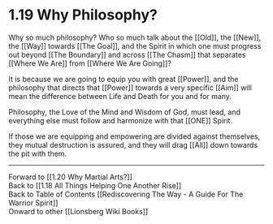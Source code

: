 # 1.19 Why Philosophy? 

Why so much philosophy? Who so much talk about the [[Old]], the [[New]], the [[Way]] towards [[The Goal]], and the Spirit in which one must progress out beyond [[The Boundary]] and across [[The Chasm]] that separates [[Where We Are]] from [[Where We Are Going]]? 

It is because we are going to equip you with great [[Power]], and the philosophy that directs that [[Power]] towards a very specific [[Aim]] will mean the difference between Life and Death for you and for many. 

Philosophy, the Love of the Mind and Wisdom of God, must lead, and everything else must follow and harmonize with that [[ONE]] Spirit. 

If those we are equipping and empowering are divided against themselves, they mutual destruction is assured, and they will drag [[All]] down towards the pit with them. 

____
Forward to [[1.20 Why Martial Arts?]]  
Back to [[1.18 All Things Helping One Another Rise]]  
Back to Table of Contents [[Rediscovering The Way - A Guide For The Warrior Spirit]]  
Onward to other [[Lionsberg Wiki Books]]  

